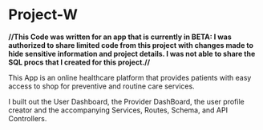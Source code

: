 # Project-W
****//This Code was written for an app that is currently in BETA: I was authorized to share limited code from this project with changes made to hide sensitive information and project details. I was not able to share the SQL procs that I created for this project.//****

This App is an online healthcare platform that provides patients with easy access to shop for preventive and routine care services.

I built out the User Dashboard, the Provider DashBoard, the user profile creator and the accompanying Services, Routes, Schema, and API Controllers.




